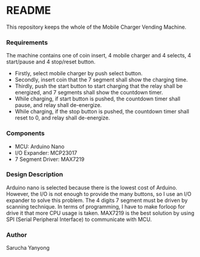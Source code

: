 # README #

This repository keeps the whole of the Mobile Charger Vending Machine.

### Requirements ###
The machine contains one of coin insert, 4 mobile charger and 4 selects, 4 start/pause and 4 stop/reset button.

* Firstly, select mobile charger by push select button. 
* Secondly, insert coin that the 7 segment shall show the charging time.
* Thirdly, push the start button to start charging that the relay shall be energized, and 7 segments shall show the countdown timer.
* While charging, if start button is pushed, the countdown timer shall pause, and relay shall de-energize.
* While charging, if the stop button is pushed, the countdown timer shall reset to 0, and relay shall de-energize.

### Components ###
* MCU: Arduino Nano
* I/O Expander: MCP23017
* 7 Segment Driver: MAX7219

### Design Description ###
Arduino nano is selected because there is the lowest cost of Arduino. However, the I/O is not enough to provide the many buttons, so I use an I/O expander to solve this problem. The 4 digits 7 segment must be driven by scanning technique. In terms of programming, I have to make forloop for drive it that more CPU usage is taken. MAX7219 is the best solution by using SPI (Serial Peripheral Interface) to communicate with MCU.

### Author 
Sarucha Yanyong